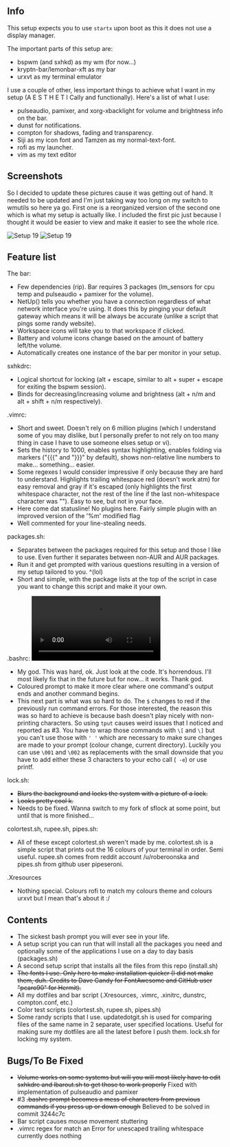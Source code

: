 ## Info
This setup expects you to use ```startx``` upon boot as this it does not use a display manager.

The important parts of this setup are:
* bspwm (and sxhkd) as my wm (for now...)
* kryptn-bar/lemonbar-xft as my bar
* urxvt as my terminal emulator

I use a couple of other, less important things to achieve what I want in my setup (A E S T H E T I Cally and functionally). Here's a list of what I use:
* pulseaudio, pamixer, and xorg-xbacklight for volume and brightness info on the bar.
* dunst for notifications.
* compton for shadows, fading and transparency.
* Siji as my icon font and Tamzen as my normal-text-font.
* rofi as my launcher.
* vim as my text editor

## Screenshots

So I decided to update these pictures cause it was getting out of hand. It needed to be updated and I'm just taking way too long on my switch to wmutils so here ya go.
First one is a reorganized version of the second one which is what my setup is actually like. I included the first pic just because I thought it would be easier to view and make it easier to see the whole rice.

![Setup 19](https://u.teknik.io/Ph1Ct.png)
![Setup 19](https://u.teknik.io/hfLPB.png)

## Feature list

The bar:
* Few dependencies (rip). Bar requires 3 packages (lm_sensors for cpu temp and pulseaudio + pamixer for the volume).
* NetUp() tells you whether you have a connection regardless of what network interface you're using. It does this by pinging your default gateway which means it will be always be accurate (unlike a script that pings some randy website).
* Workspace icons will take you to that workspace if clicked.
* Battery and volume icons change based on the amount of battery left/the volume.
* Automatically creates one instance of the bar per monitor in your setup.

sxhkdrc:
* Logical shortcut for locking (alt + escape, similar to alt + super + escape for exiting the bspwm session).
* Binds for decreasing/increasing volume and brightness (alt + n/m and alt + shift + n/m respectively).

.vimrc:
* Short and sweet. Doesn't rely on 6 million plugins (which I understand some of you may dislike, but I personally prefer to not rely on too many thing in case I have to use someone elses setup or vi).
* Sets the history to 1000, enables syntax highlighting, enables folding via markers ("{{{" and "}}}" by default), shows non-relative line numbers to make... something... easier.
* Some regexes I would consider impressive if only because they are hard to understand. Highlights trailing whitespace red (doesn't work atm) for easy removal and gray if it's escaped (only highlights the first whitespace character, not the rest of the line if the last non-whitespace character was "\"). Easy to see, but not in your face.
* Here come dat statusline! No plugins here. Fairly simple plugin with an improved version of the '%m' modified flag
* Well commented for your line-stealing needs.

packages.sh:
* Separates between the packages required for this setup and those I like to use. Even further it separates between non-AUR and AUR packages.
* Run it and get prompted with various questions resulting in a version of my setup tailored to you. ^(lol)
* Short and simple, with the package lists at the top of the script in case you want to change this script and make it your own.

.bashrc:
![CoolPrompt](https://u.teknik.io/FybF2.webm)
* My god. This was hard, ok. Just look at the code. It's horrendous. I'll most likely fix that in the future but for now... it works. Thank god.
* Coloured prompt to make it more clear where one command's output ends and another command begins.
* This next part is what was so hard to do. The ```$``` changes to red if the previously run command errors. For those interested, the reason this was so hard to achieve is because bash doesn't play nicely with non-printing characters. So using ```tput``` causes weird issues that I noticed and reported as #3. You have to wrap those commands with ```\[``` and ```\]``` but you can't use those with ```' '``` which are necessary to make sure changes are made to your prompt (colour change, current directory). Luckily you can use ```\001``` and ```\002``` as replacements with the small downside that you have to add either these 3 characters to your echo call (``` -e```) or use printf.

lock.sh:
* ~~Blurs the background and locks the system with a picture of a lock.~~
* ~~Looks pretty cool k.~~
* Needs to be fixed. Wanna switch to my fork of sflock at some point, but until that is more finished...

colortest.sh, rupee.sh, pipes.sh:
* All of these except colortest.sh weren't made by me. colortest.sh is a simple script that prints out the 16 colours of your terminal in order. Semi useful. rupee.sh comes from reddit account /u/roberoonska and pipes.sh from github user pipeseroni.

.Xresources
* Nothing special. Colours rofi to match my colours theme and colours urxvt but I mean that's about it :/

## Contents
* The sickest bash prompt you will ever see in your life.
* A setup script you can run that will install all the packages you need and optionally some of the applications I use on a day to day basis (packages.sh)
* A second setup script that installs all the files from this repo (install.sh)
* ~~The fonts I use. Only here to make installation quicker (I did not make them, duh. Credits to Dave Gandy for FontAwesome and GitHub user "pcaro90" for Hermit).~~
* All my dotfiles and bar script (.Xresources, .vimrc, .xinitrc, dunstrc, compton.conf, etc.)
* Color test scripts (colortest.sh, rupee.sh, pipes.sh)
* Some randy scripts that I use. updatedotgit.sh is used for comparing files of the same name in 2 separate, user specified locations. Useful for making sure my dotfiles are all the latest before I push them. lock.sh for locking my system.

## Bugs/To Be Fixed
* ~~Volume works on some systems but will you will most likely have to edit sxhkdrc and lbarout.sh to get those to work properly~~ Fixed with implementation of pulseaudio and pamixer
* #3 ~~.bashrc prompt becomes a mess of characters from previous commands if you press up or down enough~~ Believed to be solved in commit 3244c7c
* Bar script causes mouse movement stuttering
* .vimrc regex for match an Error for unescaped trailing whitespace currently does nothing

